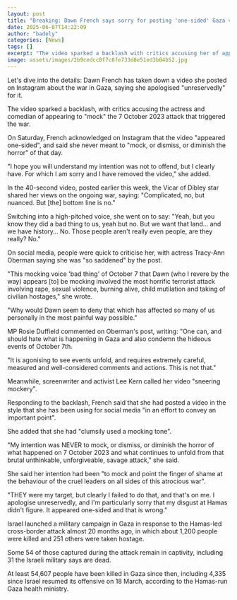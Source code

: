```yaml
---
layout: post
title: "Breaking: Dawn French says sorry for posting 'one-sided' Gaza video"
date: 2025-06-07T14:22:09
author: "badely"
categories: [News]
tags: []
excerpt: "The video sparked a backlash with critics accusing her of appearing to 'mock' the 7 October 2023 attack."
image: assets/images/2b9cedcc0f7c8fe733d8e51ed3b04b52.jpg
---
```


Let's dive into the details: Dawn French has taken down a video she posted on Instagram about the war in Gaza, saying she apologised "unreservedly" for it.

The video sparked a backlash, with critics accusing the actress and comedian of appearing to "mock" the 7 October 2023 attack that triggered the war.

On Saturday, French acknowledged on Instagram that the video "appeared one-sided", and said she never meant to "mock, or dismiss, or diminish the horror" of that day.

"I hope you will understand my intention was not to offend, but I clearly have. For which I am sorry and I have removed the video," she added.

In the 40-second video, posted earlier this week, the Vicar of Dibley star shared her views on the ongoing war, saying: "Complicated, no, but nuanced. But [the] bottom line is no."

Switching into a high-pitched voice, she went on to say: "Yeah, but you know they did a bad thing to us, yeah but no. But we want that land... and we have history… No. Those people aren't really even people, are they really? No."

On social media, people were quick to criticise her, with actress Tracy-Ann Oberman saying she was "so saddened" by the post.

"This mocking voice 'bad thing' of October 7 that Dawn (who I revere by the way) appears [to] be mocking involved the most horrific terrorist attack involving rape, sexual violence, burning alive, child mutilation and taking of civilian hostages," she wrote.

"Why would Dawn seem to deny that which has affected so many of us personally in the most painful way possible."

MP Rosie Duffield commented on Oberman's post, writing: "One can, and should hate what is happening in Gaza and also condemn the hideous events of October 7th.

"It is agonising to see events unfold, and requires extremely careful, measured and well-considered comments and actions. This is not that."

Meanwhile, screenwriter and activist Lee Kern called her video "sneering mockery".

Responding to the backlash, French said that she had posted a video in the style that she has been using for social media "in an effort to convey an important point".

She added that she had "clumsily used a mocking tone".

"My intention was NEVER to mock, or dismiss, or diminish the horror of what happened on 7 October 2023 and what continues to unfold from that brutal unthinkable, unforgiveable, savage attack," she said.

She said her intention had been "to mock and point the finger of shame at the behaviour of the cruel leaders on all sides of this atrocious war".

"THEY were my target, but clearly I failed to do that, and that's on me. I apologise unreservedly, and I'm particularly sorry that my disgust at Hamas didn't figure. It appeared one-sided and that is wrong."

Israel launched a military campaign in Gaza in response to the Hamas-led cross-border attack almost 20 months ago, in which about 1,200 people were killed and 251 others were taken hostage.

Some 54 of those captured during the attack remain in captivity, including 31 the Israeli military says are dead.

At least 54,607 people have been killed in Gaza since then, including 4,335 since Israel resumed its offensive on 18 March, according to the Hamas-run Gaza health ministry.

